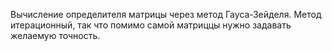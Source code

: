 Вычисление определителя матрицы через метод Гауса-Зейделя.
Метод итерационный, так что помимо самой матриццы нужно задавать желаемую точность.

